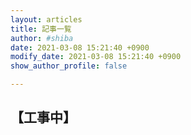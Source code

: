 ```yaml
---
layout: articles
title: 記事一覧
author: #shiba
date: 2021-03-08 15:21:40 +0900
modify_date: 2021-03-08 15:21:40 +0900
show_author_profile: false

---
```


## 【工事中】
